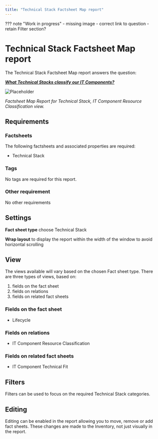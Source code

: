 ```yaml
---
title: "Technical Stack Factsheet Map report"
---
```


??? note "Work in progress"
    - missing image 
    - correct link to question
    - retain Filter section?

# Technical Stack Factsheet Map report

The Technical Stack Factsheet Map report answers the question:

***[What Technical Stacks classify our IT Components?](../questions.md)***

![Placeholder](https://dummyimage.com/600x400/eee/aaa)

*Factsheet Map Report for Technical Stack, IT Component Resource Classification view.*

## Requirements

### Factsheets

The following factsheets and associated properties are required:

- Technical Stack

### Tags 

No tags are required for this report.

### Other requirement

No other requirements

## Settings

**Fact sheet type** choose Technical Stack

**Wrap layout**  to display the report within the width of the window to avoid horizontal scrolling

## View

The views available will vary based on the chosen Fact sheet type. There are three types of views, based on: 

1. fields on the fact sheet 
1. fields on relations
1. fields on related fact sheets

### Fields on the fact sheet 

- Lifecycle

### Fields on relations 

- IT Component Resource Classification

### Fields on related fact sheets

- IT Component Technical Fit

## Filters

Filters can be used to focus on the required Technical Stack categories.

## Editing

Editing can be enabled in the report allowing you to move, remove or add fact sheets. These changes are made to the Inventory, not just visually in the report.
